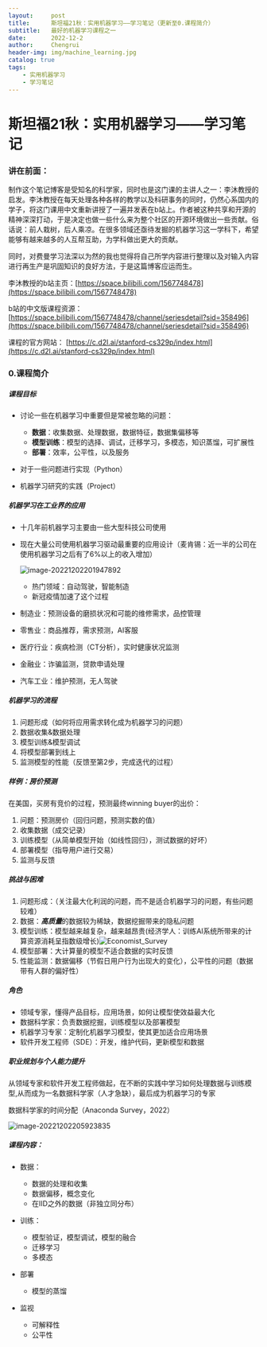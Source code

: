 ```yaml
---
layout:     post
title:      斯坦福21秋：实用机器学习——学习笔记（更新至0.课程简介）
subtitle:   最好的机器学习课程之一
date:       2022-12-2
author:     Chengrui
header-img: img/machine_learning.jpg
catalog: true
tags:
    - 实用机器学习
    - 学习笔记
---
```


# 斯坦福21秋：实用机器学习——学习笔记

### 讲在前面：

制作这个笔记博客是受知名的科学家，同时也是这门课的主讲人之一：李沐教授的启发。李沐教授在每天处理各种各样的教学以及科研事务的同时，仍然心系国内的学子，将这门课用中文重新讲授了一遍并发表在b站上。作者被这种共享和开源的精神深深打动，于是决定也做一些什么来为整个社区的开源环境做出一些贡献。俗话说：前人栽树，后人乘凉。在很多领域还亟待发掘的机器学习这一学科下，希望能够有越来越多的人互帮互助，为学科做出更大的贡献。

同时，对费曼学习法深以为然的我也觉得将自己所学内容进行整理以及对输入内容进行再生产是巩固知识的良好方法，于是这篇博客应运而生。



李沐教授的b站主页：[https://space.bilibili.com/1567748478](https://space.bilibili.com/1567748478)

b站的中文版课程资源：[https://space.bilibili.com/1567748478/channel/seriesdetail?sid=358496](https://space.bilibili.com/1567748478/channel/seriesdetail?sid=358496) 

课程的官方网站： [https://c.d2l.ai/stanford-cs329p/index.html](https://c.d2l.ai/stanford-cs329p/index.html)



### 0.课程简介

##### 课程目标

- 讨论一些在机器学习中重要但是常被忽略的问题：	
  - **数据**：收集数据、处理数据，数据特征，数据集偏移等
  - **模型训练**：模型的选择、调试，迁移学习，多模态，知识蒸馏，可扩展性
  - **部署**：效率，公平性，以及服务

- 对于一些问题进行实现（Python）
- 机器学习研究的实践（Project）

##### 机器学习在工业界的应用

- 十几年前机器学习主要由一些大型科技公司使用

- 现在大量公司使用机器学习驱动最重要的应用设计（麦肯锡：近一半的公司在使用机器学习之后有了6%以上的收入增加）

  ![image-20221202201947892](https://i.imgur.com/MrzoQgy.png)

  - 热门领域：自动驾驶，智能制造
  - 新冠疫情加速了这个过程

- 制造业：预测设备的磨损状况和可能的维修需求，品控管理
- 零售业：商品推荐，需求预测，AI客服
- 医疗行业：疾病检测（CT分析），实时健康状况监测
- 金融业：诈骗监测，贷款申请处理
- 汽车工业：维护预测，无人驾驶

##### 机器学习的流程

1. 问题形成（如何将应用需求转化成为机器学习的问题）
2. 数据收集&数据处理
3. 模型训练&模型调试
4. 将模型部署到线上
5. 监测模型的性能（反馈至第2步，完成迭代的过程）

##### 样例：房价预测

在美国，买房有竞价的过程，预测最终winning buyer的出价：

1. 问题：预测房价（回归问题，预测实数的值）
2. 收集数据（成交记录）
3. 训练模型（从简单模型开始（如线性回归），测试数据的好坏）
4. 部署模型（指导用户进行交易）
5. 监测与反馈

##### 挑战与困难

1. 问题形成：（关注最大化利润的问题，而不是适合机器学习的问题，有些问题较难）
2. 数据：***高质量***的数据较为稀缺，数据挖掘带来的隐私问题
3. 模型训练：模型越来越复杂，越来越昂贵(经济学人：训练AI系统所带来的计算资源消耗呈指数级增长)![Economist_Survey](https://i.imgur.com/9k1SzD4.png)
4. 模型部署：大计算量的模型不适合数据的实时反馈
5. 性能监测：数据偏移（节假日用户行为出现大的变化），公平性的问题（数据带有人群的偏好性）

##### 角色

- 领域专家，懂得产品目标，应用场景，如何让模型使效益最大化
- 数据科学家：负责数据挖掘，训练模型以及部署模型
- 机器学习专家：定制化机器学习模型，使其更加适合应用场景
- 软件开发工程师（SDE）：开发，维护代码，更新模型和数据

##### 职业规划与个人能力提升

从领域专家和软件开发工程师做起，在不断的实践中学习如何处理数据与训练模型,从而成为一名数据科学家（人才急缺），最后成为机器学习的专家

数据科学家的时间分配（Anaconda Survey，2022）

![image-20221202205923835](https://i.imgur.com/EhqdyDY.png)

##### 课程内容：

- 数据：
  - 数据的处理和收集
  - 数据偏移，概念变化
  - 在IID之外的数据（非独立同分布）

- 训练：
  - 模型验证，模型调试，模型的融合
  - 迁移学习
  - 多模态

- 部署
  - 模型的蒸馏

- 监视
  - 可解释性
  - 公平性